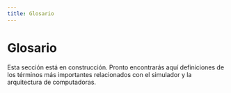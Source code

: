 ```yaml
---
title: Glosario
---
```


# Glosario

Esta sección está en construcción. Pronto encontrarás aquí definiciones de los términos más importantes relacionados con el simulador y la arquitectura de computadoras.
